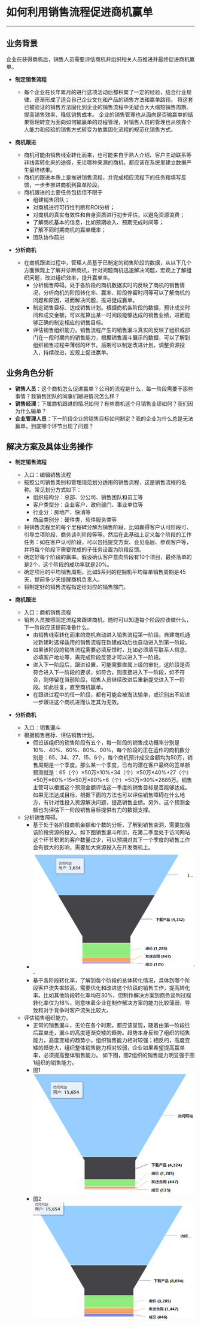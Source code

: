 
# 如何利用销售流程促进商机赢单

---

## 业务背景
企业在获得商机后，销售人员需要评估商机并组织相关人员推进并最终促进商机赢单。

- **制定销售流程**
	- 每个企业在长年累月的进行这项活动后都积累了一定的经验，结合行业规律，逐渐形成了适合自己企业文化和产品的销售方法和赢单路径。
将这套已被验证的销售方法固化到企业的销售流程中无疑会大大缩短销售周期、提高销售效率、降低销售成本。
企业的销售管理也从面向是否输赢单的结果管理转变为面向如何输赢单的过程管理，对销售人员的管理也从依靠个人能力和经验的销售方式转变为依靠固化流程的规范化销售方式。

- **商机跟进**
	- 商机可能由销售线索转化而来，也可能来自于熟人介绍、客户主动联系等非线索转化来的途径，无论哪种来源的商机，都应该在系统里建立数据产生最终结果。
	- 商机的跟进本质上是推进销售流程，并完成相应流程下的任务和填写反馈，一步步推进商机到赢单阶段。
	- 商机跟进的主要任务包括但不限于
		- 组建销售团队；
		- 对商机进行可行性判断和ROI分析；
		- 对商机的真实有效性和自身资质进行初步评估，以避免资源浪费；
		- 了解商机基本的信息，比如预期收入、预期完成时间等；
		- 了解不同时期商机的赢单概率；
		- 团队协作前进
		
- **分析商机**
	- 在商机跟进过程中，管理人员基于已制定的销售阶段的数据，从以下几个方面微观上了解并诊断商机，针对问题商机迅速解决问题，宏观上了解组织问题，改进组织效率，提升赢单率。
		- 分析销售障碍。处于各阶段的商机数据实时的反映了商机的销售情况，分析商机的阶段转化率、赢率、阶段停留时间等可以了解商机的问题和原因，进而解决问题，推进促成赢单。
		- 制定销售目标、达成销售计划。根据商机各阶段的数据，预计成交时间和成交金额，可以推算出某一时间段能够达成的销售业绩，进而能够正确的制定相应的销售目标。
		- 评估销售组织能力。销售流程产生的销售漏斗真实的反映了组织或部门在一段时期内的销售能力，根据销售漏斗展示的数据，可以了解到组织销售过程中薄弱的环节。后期可以制定改进计划，调整资源投入，持续改进，宏观上促进赢单。


## 业务角色分析
- **销售人员**：这个商机怎么促进赢单？公司的流程是什么，每一阶段需要干那些事情？我销售团队的同事们跟进情况怎么样？
- **销售经理**：下属商机跟进的情况如何？有些商机这个月销售业绩如何？我们因为什么输单？
- **企业管理人员**：下一阶段企业的销售目标如何制定？我的企业为什么总是无法赢单，到底哪个环节出现了问题？


## 解决方案及具体业务操作

- **制定销售流程**
	- 入口：编辑销售流程
	- 按照公司销售类别和管理规范划分适用的销售流程，这是销售流程的名称。常见划分方式如下：
		- 组织结构分：总部、分公司、销售团队和员工等
		- 客户类型分：企业客户、政府部门、事业单位等
		- 行业分：房地产、快消等
		- 商品类别分：硬件类、软件服务类等
	- 将销售流程里的每个里程碑分解为销售阶段，比如赢得客户认可阶段可、引导立项阶段、商务谈判阶段等等。然后在此基础上定义每个阶段的工作任务：如在客户认可阶段，可以包括提交方案、会见高层、参观客户等，并将每个阶段下需要完成的子任务设置为阶段反馈。
	- 确定好每个阶段的赢率。假设确认客户意向阶段有10个项目，最终落单的是2个，这个阶段的成功率就是20%。
	- 确定项目的平均销售周期，比如S系列的挖掘机平均每单销售周期是45天，提前多少天提醒商机负责人。
	- 将制定好的销售流程指定给对应的销售部门。

- **商机跟进**
	- 入口：商机销售流程
	- 销售人员按照固定流程来跟进商机，随时可以知道每个阶段应该做什么，下一阶段应该提前准备什么。
		- 由销售线索转化而来的商机自动进入销售流程第一阶段。自建商机通过新建时选择适用的销售流程在新建成功后也自动进入到第一阶段。
		- 如果该阶段的销售流程需要必填反馈时，比如必须填写联系人信息、必填客户地址等，需完成阶段反馈才可以进入下一阶段。
		- 进入下一阶段后，跟进设置，可能需要直属上级的审批，这阶段是否符合进入下一阶段的要求，如符合，则直接进入下一阶段，如不符合，则停留在当前阶段，销售人员继续改进后重新提交进入下一阶段。如此往复，直至商机赢单。
		- 在跟进过程中的任一阶段，都有可能会被淘汰输单，或识别出不应进一步跟进这个商机进而认定其为无效。
		
- **分析商机**
	- 入口：销售漏斗
	- 根据销售目标、评估销售计划。
		- 假设该组织的销售阶段有五个，每一阶段的销售成功概率分别是10%、40%、60%、80%、90%，每个阶段的正在运作的商机数分别是：65、34、27、15、6个，每个商机预计成交金额均为50万，销售周期是一个季度。那么某一个季度，已有的潜在客户最终的签单额预测就是：65（个）×50万×10%+34（个）×50万×40%+27（个）×50万×60%+15×50万×80%+6（个）×50万×90%=2685万。销售主管可以根据这个预测金额评估这一季度的销售目标是否能够达成。如果无法达成目标，根据下面的方法也可以评估销售障碍在什么地方，有针对性投入资源解决问题，提高销售业绩。另外，这个预测金额也为评估下一阶段销售目标提供有力的数据支撑。
	- 分析销售障碍。
		- 基于处于各阶段商机金额和个数的分析，了解到销售空洞，需要加强该阶段资源的投入。如下图销售漏斗所示，在第二季度处于访问网站这个环节积累的客户数量过少，可以预期对其下一个季度的销售工作会有很大的影响，需要加大资源投入在开发商机上。
		- ![](./images/image_1bhrq1s2g4ov66l24nus31qtb12.png)		- 
		- 基于各阶段转化率，了解到每个阶段的总体转化情况，具体到哪个阶段客户流失率较高，需要优化和改进这个阶段的销售工作，提高转化率。比如其他阶段转化率均在30%，但制作解决方案到商务谈判过程转化率仅为18%，则意味着企业在制作解决方案的能力比较薄弱，导致和对手竞争时客户流失比较大。
	- 评估销售组织能力。
		- 正常的销售漏斗，无论在各个时期，都应该呈现，随着由第一阶段往后赢单走，漏斗的高度逐渐变矮的趋势。趋势本身反映了组织的销售能力，高度变矮的趋势小，组织销售能力相对较强；相反的，高度变矮的趋势大，组织整体销售能力相对较弱，企业如果希望提高赢单率，必须提高整体销售能力。
		如下图，图2组织的销售能力明显强于图1组织的销售能力。
		- 图1 ![图1](./images/image_1bhrq43n215jhf3k16ik1ne0j7b1f.png) 
   		- 图2 ![图2](./images/image_1bhrq55o75t6glh1u0k1uqo1k2j1s.png) 



